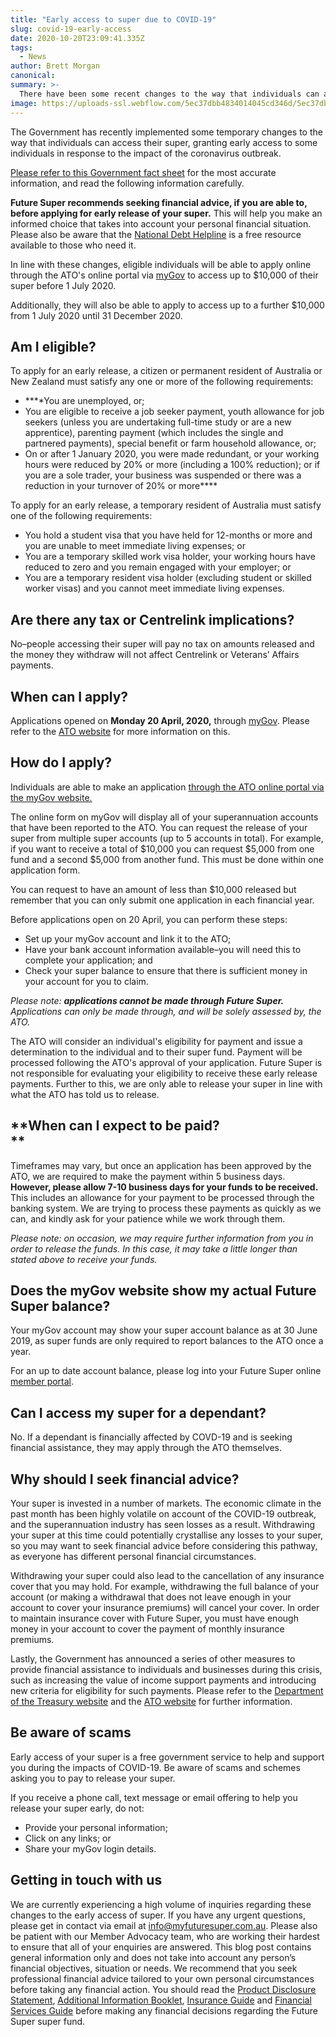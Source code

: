 ```yaml
---
title: "Early access to super due to COVID-19"
slug: covid-19-early-access
date: 2020-10-20T23:09:41.335Z
tags: 
  - News
author: Brett Morgan
canonical: 
summary: >-
  There have been some recent changes to the way that individuals can access their super due to the COVID-19 outbreak.
image: https://uploads-ssl.webflow.com/5ec37dbb4834014045cd346d/5ec37dbc483401ee1fcd3e45_COVID-19%20Blog%20Image.jpg
---
```


The Government has recently implemented some temporary changes to the way that individuals can access their super, granting early access to some individuals in response to the impact of the coronavirus outbreak.

[Please refer to this Government fact sheet](https://treasury.gov.au/sites/default/files/2020-04/Fact_sheet-Early_Access_to_Super.pdf) for the most accurate information, and read the following information carefully.

**Future Super recommends seeking financial advice, if you are able to, before applying for early release of your super.** This will help you make an informed choice that takes into account your personal financial situation. Please also be aware that the [National Debt Helpline](https://ndh.org.au/) is a free resource available to those who need it.

In line with these changes, eligible individuals will be able to apply online through the ATO's online portal via [myGov](https://my.gov.au/LoginServices/main/login?execution=e1s1) to access up to $10,000 of their super before 1 July 2020.

Additionally, they will also be able to apply to access up to a further $10,000 from 1 July 2020 until 31 December 2020.

**Am I eligible?**
------------------

To apply for an early release, a citizen or permanent resident of Australia or New Zealand must satisfy any one or more of the following requirements:

*   **‍**You are unemployed, or;
*   You are eligible to receive a job seeker payment, youth allowance for job seekers (unless you are undertaking full-time study or are a new apprentice), parenting payment (which includes the single and partnered payments), special benefit or farm household allowance, or;
*   On or after 1 January 2020, you were made redundant, or your working hours were reduced by 20% or more (including a 100% reduction); or if you are a sole trader, your business was suspended or there was a reduction in your turnover of 20% or more**‍**

To apply for an early release, a temporary resident of Australia must satisfy one of the following requirements:

*   You hold a student visa that you have held for 12-months or more and you are unable to meet immediate living expenses; or
*   You are a temporary skilled work visa holder, your working hours have reduced to zero and you remain engaged with your employer; or
*   You are a temporary resident visa holder (excluding student or skilled worker visas) and you cannot meet immediate living expenses.

**Are there any tax or Centrelink implications?**
-------------------------------------------------

No–people accessing their super will pay no tax on amounts released and the money they withdraw will not affect Centrelink or Veterans’ Affairs payments.**‍**

**When can I apply?**
---------------------

Applications opened on **Monday 20 April, 2020,** through [myGov](https://my.gov.au/LoginServices/main/login?execution=e1s1). Please refer to the [ATO website](https://www.ato.gov.au/Individuals/Super/In-detail/Withdrawing-and-using-your-super/COVID-19-early-release-of-super/) for more information on this.

**How do I apply?**
-------------------

Individuals are able to make an application [through the ATO online portal via the myGov website.](https://my.gov.au/)‍

The online form on myGov will display all of your superannuation accounts that have been reported to the ATO. You can request the release of your super from multiple super accounts (up to 5 accounts in total). For example, if you want to receive a total of $10,000 you can request $5,000 from one fund and a second $5,000 from another fund. This must be done within one application form.

You can request to have an amount of less than $10,000 released but remember that you can only submit one application in each financial year.

Before applications open on 20 April, you can perform these steps:

*   Set up your myGov account and link it to the ATO;
*   Have your bank account information available–you will need this to complete your application; and
*   Check your super balance to ensure that there is sufficient money in your account for you to claim.

_Please note:_ **_applications cannot be made through Future Super._** _Applications can only be made through, and will be solely assessed by, the ATO._

The ATO will consider an individual's eligibility for payment and issue a determination to the individual and to their super fund. Payment will be processed following the ATO's approval of your application. Future Super is not responsible for evaluating your eligibility to receive these early release payments. Further to this, we are only able to release your super in line with what the ATO has told us to release.

**When can I expect to be paid?  
**
------------------------------------

Timeframes may vary, but once an application has been approved by the ATO, we are required to make the payment within 5 business days. **However, please allow 7-10 business days for your funds to be received.** This includes an allowance for your payment to be processed through the banking system. We are trying to process these payments as quickly as we can, and kindly ask for your patience while we work through them.

_Please note: on occasion, we may require further information from you in order to release the funds. In this case, it may take a little longer than stated above to receive your funds._  

**Does the myGov website show my actual Future Super balance?**
---------------------------------------------------------------

Your myGov account may show your super account balance as at 30 June 2019, as super funds are only required to report balances to the ATO once a year.

For an up to date account balance, please log into your Future Super online [member portal](https://portal.myfuturesuper.com.au/member/login_1).

**Can I access my super for a dependant?**
------------------------------------------

No. If a dependant is financially affected by COVD-19 and is seeking financial assistance, they may apply through the ATO themselves.

**Why should I seek financial advice?**
---------------------------------------

Your super is invested in a number of markets. The economic climate in the past month has been highly volatile on account of the COVID-19 outbreak, and the superannuation industry has seen losses as a result. Withdrawing your super at this time could potentially crystallise any losses to your super, so you may want to seek financial advice before considering this pathway, as everyone has different personal financial circumstances.

Withdrawing your super could also lead to the cancellation of any insurance cover that you may hold. For example, withdrawing the full balance of your account (or making a withdrawal that does not leave enough in your account to cover your insurance premiums) will cancel your cover. In order to maintain insurance cover with Future Super, you must have enough money in your account to cover the payment of monthly insurance premiums.  

Lastly, the Government has announced a series of other measures to provide financial assistance to individuals and businesses during this crisis, such as increasing the value of income support payments and introducing new criteria for eligibility for such payments. Please refer to the [Department of the Treasury website](https://treasury.gov.au/coronavirus) and the [ATO website](https://www.ato.gov.au/Individuals/Dealing-with-disasters/In-detail/Specific-disasters/COVID-19/) for further information.

**Be aware of scams**
---------------------

Early access of your super is a free government service to help and support you during the impacts of COVID-19. Be aware of scams and schemes asking you to pay to release your super.

If you receive a phone call, text message or email offering to help you release your super early, do not:

*   Provide your personal information;
*   Click on any links; or
*   Share your myGov login details.

Getting in touch with us
------------------------

We are currently experiencing a high volume of inquiries regarding these changes to the early access of super. If you have any urgent questions, please get in contact via email at [info@myfuturesuper.com.au](mailto:info@myfuturesuper.com.au). Please also be patient with our Member Advocacy team, who are working their hardest to ensure that all of your enquiries are answered.
This blog post contains general information only and does not take into account any person’s financial objectives, situation or needs. We recommend that you seek professional financial advice tailored to your own personal circumstances before taking any financial action. You should read the [Product Disclosure Statement](https://www.myfuturesuper.com.au/pds), [Additional Information Booklet](https://www.myfuturesuper.com.au/aib), [Insurance Guide](https://www.myfuturesuper.com.au/insuranceguide) and [Financial Services Guide](https://www.myfuturesuper.com.au/fsg) before making any financial decisions regarding the Future Super super fund.
